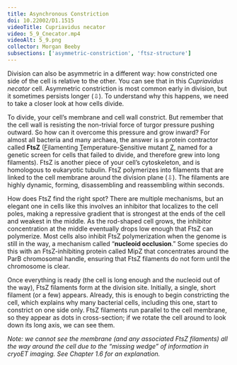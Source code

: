 ```yaml
---
title: Asynchronous Constriction
doi: 10.22002/D1.1515
videoTitle: Cupriavidus necator
video: 5_9_Cnecator.mp4
videoAlt: 5_9.png
collector: Morgan Beeby
subsections: ['asymmetric-constriction', 'ftsz-structure']
---
```


Division can also be asymmetric in a different way: how constricted one side of the cell is relative to the other. You can see that in this *Cupriavidus necator* cell. Asymmetric constriction is most common early in division, but it sometimes persists longer (⇩). To understand why this happens, we need to take a closer look at how cells divide.

To divide, your cell’s membrane and cell wall constrict. But remember that the cell wall is resisting the non-trivial force of turgor pressure pushing outward. So how can it overcome this pressure and grow inward? For almost all bacteria and many archaea, the answer is a protein contractor called **FtsZ** (<u>F</u>ilamenting <u>T</u>emperature-<u>S</u>ensitive mutant <u>Z</u>, named for a genetic screen for cells that failed to divide, and therefore grew into long filaments). FtsZ is another piece of your cell’s cytoskeleton, and is homologous to eukaryotic tubulin. FtsZ polymerizes into filaments that are linked to the cell membrane around the division plane (⇩). The filaments are highly dynamic, forming, disassembling and reassembling within seconds.

How does FtsZ find the right spot? There are multiple mechanisms, but an elegant one in cells like this involves an inhibitor that localizes to the cell poles, making a repressive gradient that is strongest at the ends of the cell and weakest in the middle. As the rod-shaped cell grows, the inhibitor concentration at the middle eventually drops low enough that FtsZ can polymerize. Most cells also inhibit FtsZ polymerization when the genome is still in the way, a mechanism called “**nucleoid occlusion**.” Some species do this with an FtsZ-inhibiting protein called MipZ that concentrates around the ParB chromosomal handle, ensuring that FtsZ filaments do not form until the chromosome is clear.

Once everything is ready (the cell is long enough and the nucleoid out of the way), FtsZ filaments form at the division site. Initially, a single, short filament (or a few) appears. Already, this is enough to begin constricting the cell, which explains why many bacterial cells, including this one, start to constrict on one side only. FtsZ filaments run parallel to the cell membrane, so they appear as dots in cross-section; if we rotate the cell around to look down its long axis, we can see them.

*Note: we cannot see the membrane (and any associated FtsZ filaments) all the way around the cell due to the “missing wedge” of information in cryoET imaging. See Chapter 1.6 for an explanation.*

